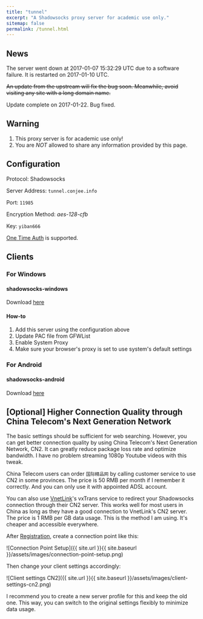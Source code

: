 ```yaml
---
title: "tunnel"
excerpt: "A Shadowsocks proxy server for academic use only."
sitemap: false
permalink: /tunnel.html
---
```


## News

The server went down at 2017-01-07 15:32:29 UTC due to a software failure. It is restarted on 2017-01-10 UTC.

~~An update from the upstream will fix the bug soon. Meanwhile, avoid visiting any site with a long domain name.~~

Update complete on 2017-01-22. Bug fixed.

## Warning

1. This proxy server is for academic use only!
2. You are *NOT* allowed to share any information provided by this page.

## Configuration

Protocol: Shadowsocks

Server Address: `tunnel.conjee.info`

Port: `11985`

Encryption Method: *aes-128-cfb*

Key: `yiban666`

[One Time Auth](https://shadowsocks.org/en/spec/one-time-auth.html) is supported.

## Clients

### For Windows

#### shadowsocks-windows

Download [here](https://github.com/shadowsocks/shadowsocks-windows/releases)

#### How-to

1. Add this server using the configuration above
2. Update PAC file from GFWList
3. Enable System Proxy
4. Make sure your browser's proxy is set to use system's default settings

### For Android

#### shadowsocks-android

Download [here](https://github.com/shadowsocks/shadowsocks-android/releases)

## [Optional] Higher Connection Quality through China Telecom's Next Generation Network

The basic settings should be sufficient for web searching. However, you can get better connection quality by using China Telecom's Next Generation Network, CN2. It can greatly reduce package loss rate and optimize bandwidth. I have no problem streaming 1080p Youtube videos with this tweak.

China Telecom users can order `国际精品网` by calling customer service to use CN2 in some provinces. The price is 50 RMB per month if I remember it correctly. And you can only use it with appointed ADSL account.

You can also use [VnetLink](https://vnet.link/?rc=21400)'s vxTrans service to redirect your Shadowsocks connection through their CN2 server. This works well for most users in China as long as they have a good connection to VnetLink's CN2 server. The price is 1 RMB per GB data usage. This is the method I am using. It's cheaper and accessible everywhere.

After [Registration](https://vnet.link/?rc=21400), create a connection point like this:

![Connection Point Setup]({{ site.url }}{{ site.baseurl }}/assets/images/connection-point-setup.png)

Then change your client settings accordingly:

![Client settings CN2]({{ site.url }}{{ site.baseurl }}/assets/images/client-settings-cn2.png)

I recommend you to create a new server profile for this and keep the old one. This way, you can switch to the original settings flexibly to minimize data usage.
